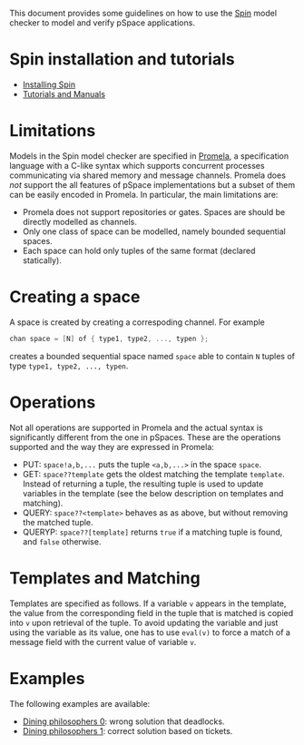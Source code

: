 This document provides some guidelines on how to use the [Spin](http://spinroot.com/) model checker to model and verify pSpace applications.

# Spin installation and tutorials
- [Installing Spin](http://spinroot.com/spin/Man/README.html)
- [Tutorials and Manuals](http://spinroot.com/spin/Man/)

# Limitations
Models in the Spin model checker are specified in [Promela](http://spinroot.com/spin/Man/Intro.html), a specification language with a C-like syntax which supports concurrent processes communicating via shared memory and message channels. Promela does *not* support the all features of pSpace implementations but a subset of them can be easily encoded in Promela. In particular, the main limitations are:
- Promela does not support repositories or gates. Spaces are should be directly modelled as channels.
- Only one class of space can be modelled, namely bounded sequential spaces.
- Each space can hold only tuples of the same format (declared statically).

# Creating a space
A space is created by creating a correspoding channel. For example 

```C
chan space = [N] of { type1, type2, ..., typen };
```

creates a bounded sequential space named `space` able to contain `N` tuples of type `type1, type2, ..., typen`.

# Operations
Not all operations are supported in Promela and the actual syntax is significantly different from the one in pSpaces. These are the operations supported and the way they are expressed in Promela:

- PUT: `space!a,b,...` puts the tuple `<a,b,...>` in the space `space`.
- GET: `space??template` gets the oldest matching the template `template`. Instead of returning a tuple, the resulting tuple is used to update variables in the template (see the below description on templates and matching).
- QUERY: `space??<template>` behaves as as above, but without removing the matched tuple.
- QUERYP: `space??[template]` returns `true` if a matching tuple is found, and `false` otherwise.

# Templates and Matching
Templates are specified as follows. If a variable `v` appears in the template, the value from the corresponding field in the tuple that is matched is copied into `v` upon retrieval of the tuple. To avoid updating the variable and just using the variable as its value, one has to use `eval(v)` to force a match of a message field with the current value of variable `v`. 

# Examples
The following examples are available:
- [Dining philosophers 0](philosophers-0.md): wrong solution that deadlocks.
- [Dining philosophers 1](philosophers-1.md): correct solution based on tickets.



